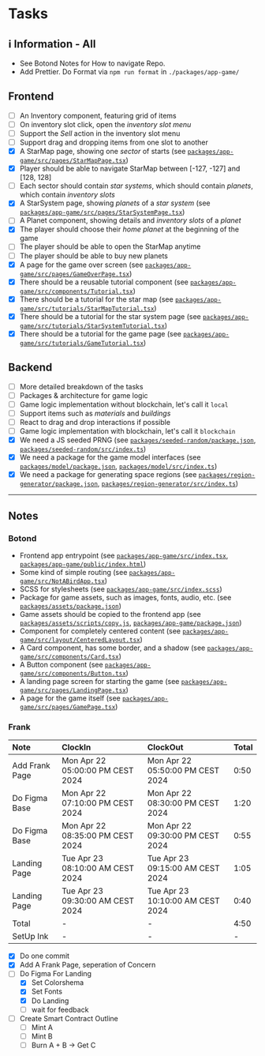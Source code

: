 # Tasks

## ℹ️ Information - All

- See Botond Notes for How to navigate Repo.
- Add Prettier. Do Format via `npm run format` in `./packages/app-game/`

## Frontend

- [ ] An Inventory component, featuring grid of items
- [ ] On inventory slot click, open the _inventory slot menu_
- [ ] Support the _Sell_ action in the inventory slot menu
- [ ] Support drag and dropping items from one slot to another
- [x] A StarMap page, showing one _sector_ of starts (see [`packages/app-game/src/pages/StarMapPage.tsx`](packages/app-game/src/pages/StarMapPage.tsx))
- [x] Player should be able to navigate StarMap between [-127, -127] and [128, 128]
- [ ] Each sector should contain _star systems_, which should contain _planets_, which contain _inventory slots_
- [x] A StarSystem page, showing _planets_ of a _star system_ (see [`packages/app-game/src/pages/StarSystemPage.tsx`](packages/app-game/src/pages/StarSystemPage.tsx))
- [ ] A Planet component, showing details and _inventory slots_ of a _planet_
- [x] The player should choose their _home planet_ at the beginning of the game
- [ ] The player should be able to open the StarMap anytime
- [ ] The player should be able to buy new planets
- [X] A page for the game over screen (see [`packages/app-game/src/pages/GameOverPage.tsx`](packages/app-game/src/pages/GameOverPage.tsx))
- [X] There should be a reusable tutorial component (see [`packages/app-game/src/components/Tutorial.tsx`](packages/app-game/src/components/Tutorial.tsx))
- [X] There should be a tutorial for the star map (see [`packages/app-game/src/tutorials/StarMapTutorial.tsx`](packages/app-game/src/tutorials/StarMapTutorial.tsx))
- [X] There should be a tutorial for the star system page (see [`packages/app-game/src/tutorials/StarSystemTutorial.tsx`](packages/app-game/src/tutorials/StarSystemTutorial.tsx))
- [X] There should be a tutorial for the game page (see [`packages/app-game/src/tutorials/GameTutorial.tsx`](packages/app-game/src/tutorials/GameTutorial.tsx))

## Backend


- [ ] More detailed breakdown of the tasks
- [ ] Packages & architecture for game logic
- [ ] Game logic implementation without blockchain, let's call it `local`
- [ ] Support items such as _materials_ and _buildings_
- [ ] React to drag and drop interactions if possible
- [ ] Game logic implementation with blockchain, let's call it `blockchain`
- [X] We need a JS seeded PRNG (see [`packages/seeded-random/package.json`](packages/seeded-random/package.json), [`packages/seeded-random/src/index.ts`](packages/seeded-random/src/index.ts))
- [X] We need a package for the game model interfaces (see [`packages/model/package.json`](packages/model/package.json), [`packages/model/src/index.ts`](packages/model/src/index.ts))
- [X] We need a package for generating space regions (see [`packages/region-generator/package.json`](packages/region-generator/package.json), [`packages/region-generator/src/index.ts`](packages/region-generator/src/index.ts))

---

## Notes

### Botond

- Frontend app entrypoint (see [`packages/app-game/src/index.tsx`](packages/app-game/src/index.tsx), [`packages/app-game/public/index.html`](packages/app-game/public/index.html))
- Some kind of simple routing (see [`packages/app-game/src/NotABirdApp.tsx`](packages/app-game/src/NotABirdApp.tsx))
- SCSS for stylesheets (see [`packages/app-game/src/index.scss`](packages/app-game/src/index.scss))
- Package for game assets, such as images, fonts, audio, etc. (see [`packages/assets/package.json`](packages/assets/package.json))
- Game assets should be copied to the frontend app (see [`packages/assets/scripts/copy.js`](packages/assets/scripts/copy.js), [`packages/app-game/package.json`](packages/app-game/package.json))
- Component for completely centered content (see [`packages/app-game/src/layout/CenteredLayout.tsx`](packages/app-game/src/layout/CenteredLayout.tsx))
- A Card component, has some border, and a shadow (see [`packages/app-game/src/components/Card.tsx`](packages/app-game/src/components/Card.tsx))
- A Button component (see [`packages/app-game/src/components/Button.tsx`](packages/app-game/src/components/Button.tsx))
- A landing page screen for starting the game (see [`packages/app-game/src/pages/LandingPage.tsx`](packages/app-game/src/pages/LandingPage.tsx))
- A page for the game itself (see [`packages/app-game/src/pages/GamePage.tsx`](packages/app-game/src/pages/GamePage.tsx))

### Frank

| Note           | ClockIn                          | ClockOut                         | Total |
| :------------- | :------------------------------- | :------------------------------- | :---- |
| Add Frank Page | Mon Apr 22 05:00:00 PM CEST 2024 | Mon Apr 22 05:50:00 PM CEST 2024 | 0:50  |
| Do Figma Base  | Mon Apr 22 07:10:00 PM CEST 2024 | Mon Apr 22 08:30:00 PM CEST 2024 | 1:20  |
| Do Figma Base  | Mon Apr 22 08:35:00 PM CEST 2024 | Mon Apr 22 09:30:00 PM CEST 2024 | 0:55  |
| Landing Page   | Tue Apr 23 08:10:00 AM CEST 2024 | Tue Apr 23 09:15:00 AM CEST 2024 | 1:05  |
| Landing Page   | Tue Apr 23 09:30:00 AM CEST 2024 | Tue Apr 23 10:10:00 AM CEST 2024 | 0:40  |
| Total          | -                                | -                                | 4:50  |
| SetUp Ink      | -                                | -                                | -     |

- [x] Do one commit
- [x] Add A Frank Page, seperation of Concern
- [ ] Do Figma For Landing
  - [x] Set Colorshema
  - [x] Set Fonts
  - [x] Do Landing
  - [ ] wait for feedback
- [ ] Create Smart Contract Outline
  - [ ] Mint A
  - [ ] Mint B
  - [ ] Burn A + B -> Get C
